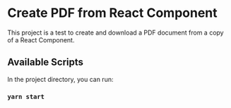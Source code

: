 # Create PDF from React Component

This project is a test to create and download a PDF document from a copy of a React Component.

## Available Scripts

In the project directory, you can run:

### `yarn start`
